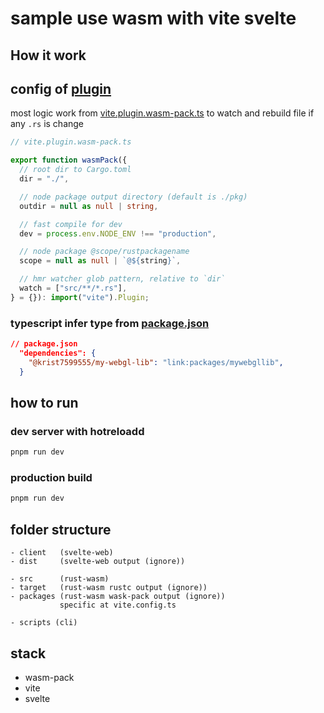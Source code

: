 # sample use wasm with vite svelte

## How it work

## config of [plugin](./vite.plugin.wasm-pack.ts)

most logic work from [vite.plugin.wasm-pack.ts](./vite.plugin.wasm-pack.ts) to watch and rebuild file if any `.rs` is change

```typescript
// vite.plugin.wasm-pack.ts

export function wasmPack({
  // root dir to Cargo.toml
  dir = "./",

  // node package output directory (default is ./pkg)
  outdir = null as null | string,

  // fast compile for dev
  dev = process.env.NODE_ENV !== "production",

  // node package @scope/rustpackagename
  scope = null as null | `@${string}`,

  // hmr watcher glob pattern, relative to `dir`
  watch = ["src/**/*.rs"],
} = {}): import("vite").Plugin;
```

### typescript infer type from [package.json](./package.json)

```json
// package.json
  "dependencies": {
    "@krist7599555/my-webgl-lib": "link:packages/mywebgllib",
  }
```

## how to run

### dev server with hotreloadd

```bash
pnpm run dev
```

### production build

```bash
pnpm run dev
```

## folder structure

```
- client   (svelte-web)
- dist     (svelte-web output (ignore))

- src      (rust-wasm)
- target   (rust-wasm rustc output (ignore))
- packages (rust-wasm wask-pack output (ignore))
           specific at vite.config.ts

- scripts (cli)
```

## stack

- wasm-pack
- vite
- svelte
